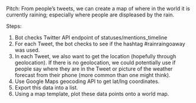 Pitch:  From people’s tweets, we can create a map of where in the world it is currently raining; especially where people are displeased by the rain.

Steps:

1.	Bot checks Twitter API endpoint of statuses/mentions_timeline
2.	For each Tweet, the bot checks to see if the hashtag #rainraingoaway was used.
3.	In each Tweet, we also want to get the location (hopefully through geolocation).  If there is no geolocation, we could potentially use if people say where they are in the Tweet or picture of the weather forecast from their phone (more common than one might think).
4.	Use Google Maps geocoding API to get lat/lng coordinates.
5.	Export this data into a list.
6.	Using a map template, plot these data points onto a world map.
